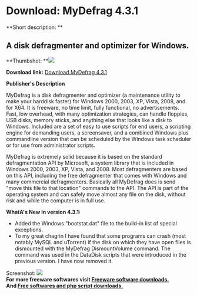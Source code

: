 # Download: MyDefrag 4.3.1

**Short description: **

## A disk defragmenter and optimizer for Windows.

  
**Thumbshot: **![](http://www.freewarefiles.com/screenshot/mydefrag_md.jpg)   
  
**Download link:** [Download MyDefrag 4.3.1](http://freesoftwares.boysofts.com/MyDefrag_program_50510.html)  
  

**Publisher's Description**  
  

MyDefrag is a disk defragmenter and optimizer (a maintenance utility to make
your harddisk faster) for Windows 2000, 2003, XP, Vista, 2008, and for X64. It
is freeware, no time limit, fully functional, no advertisements. Fast, low
overhead, with many optimization strategies, can handle floppies, USB disks,
memory sticks, and anything else that looks like a disk to Windows. Included
are a set of easy to use scripts for end users, a scripting engine for
demanding users, a screensaver, and a combined Windows plus commandline
version that can be scheduled by the Windows task scheduler or for use from
administrator scripts.

MyDefrag is extremely solid because it is based on the standard
defragmentation API by Microsoft, a system library that is included in Windows
2000, 2003, XP, Vista, and 2008. Most defragmenters are based on this API,
including the free defragmenter that comes with Windows and many commercial
defragmenters. Basically all MyDefrag does is send "move this file to that
location" commands to the API. The API is part of the operating system and can
safely move almost any file on the disk, without risk and while the computer
is in full use.

**WhatA's New in version 4.3.1:**

  * Added the Windows "bootstat.dat" file to the build-in list of special exceptions. 
  * To my great chagrin I have found that some programs can crash (most notably MySQL and uTorrent) if the disk on which they have open files is dismounted with the MyDefrag DismountVolume command. The command was used in the DataDisk scripts that were introduced in the previous version. I have now removed it. 

  
  
Screenshot: ![](http://www.freewarefiles.com/screenshot/mydefrag.jpg)  
**For more freeware softwares visit [Freeware software downloads.](http://freesoftwares.boysofts.com/)**   
**And [Free softwares and php script downloads.](http://www.boysofts.com/)**

